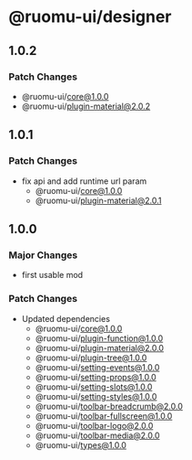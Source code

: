 # @ruomu-ui/designer

## 1.0.2

### Patch Changes

- @ruomu-ui/core@1.0.0
- @ruomu-ui/plugin-material@2.0.2

## 1.0.1

### Patch Changes

- fix api and add runtime url param
  - @ruomu-ui/core@1.0.0
  - @ruomu-ui/plugin-material@2.0.1

## 1.0.0

### Major Changes

- first usable mod

### Patch Changes

- Updated dependencies
  - @ruomu-ui/core@1.0.0
  - @ruomu-ui/plugin-function@1.0.0
  - @ruomu-ui/plugin-material@2.0.0
  - @ruomu-ui/plugin-tree@1.0.0
  - @ruomu-ui/setting-events@1.0.0
  - @ruomu-ui/setting-props@1.0.0
  - @ruomu-ui/setting-slots@1.0.0
  - @ruomu-ui/setting-styles@1.0.0
  - @ruomu-ui/toolbar-breadcrumb@2.0.0
  - @ruomu-ui/toolbar-fullscreen@1.0.0
  - @ruomu-ui/toolbar-logo@2.0.0
  - @ruomu-ui/toolbar-media@2.0.0
  - @ruomu-ui/types@1.0.0
